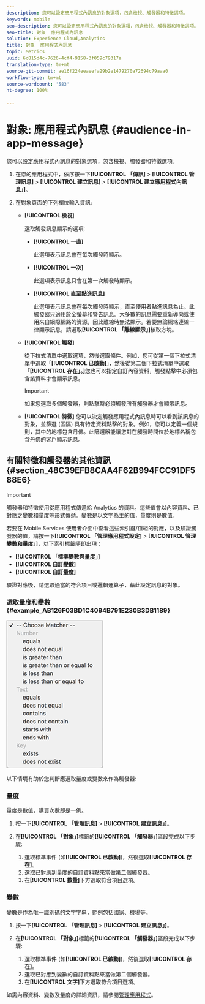 ```yaml
---
description: 您可以設定應用程式內訊息的對象選項，包含檢視、觸發器和特徵選項。
keywords: mobile
seo-description: 您可以設定應用程式內訊息的對象選項，包含檢視、觸發器和特徵選項。
seo-title: 對象  應用程式內訊息
solution: Experience Cloud,Analytics
title: 對象  應用程式內訊息
topic: Metrics
uuid: 6c815d4c-7626-4cf4-9158-3f059c79317a
translation-type: tm+mt
source-git-commit: ae16f224eeaeefa29b2e1479270a72694c79aaa0
workflow-type: tm+mt
source-wordcount: '583'
ht-degree: 100%

---
```



# 對象: 應用程式內訊息 {#audience-in-app-message}

您可以設定應用程式內訊息的對象選項，包含檢視、觸發器和特徵選項。

1. 在您的應用程式中，依序按一下&#x200B;**[!UICONTROL 「傳訊]** > **[!UICONTROL 管理訊息]** > **[!UICONTROL 建立訊息]** > **[!UICONTROL 建立應用程式內訊息」]**。
1. 在對象頁面的下列欄位輸入資訊:

   * **[!UICONTROL 檢視]**

      選取觸發訊息顯示的選項:

      * **[!UICONTROL 一直]**

         此選項表示訊息會在每次觸發時顯示。

      * **[!UICONTROL 一次]**

         此選項表示訊息只會在第一次觸發時顯示。

      * **[!UICONTROL 直至點進訊息]**

         此選項表示訊息會在每次觸發時顯示，直至使用者點進訊息為止。此觸發器只適用於全螢幕和警告訊息。大多數的訊息需要重新導向或使用來自網際網路的資源，因此離線時無法顯示。若要無論網絡連線一律顯示訊息，請選取&#x200B;**[!UICONTROL 「離線顯示」]**&#x200B;核取方塊。
   * **[!UICONTROL 觸發]**

      從下拉式清單中選取選項，然後選取條件。例如，您可從第一個下拉式清單中選取「**[!UICONTROL 已啟動]**」，然後從第二個下拉式清單中選取「**[!UICONTROL 存在」。]**&#x200B;您也可以指定自訂內容資料，觸發點擊中必須包含該資料才會顯示訊息。

      >[!IMPORTANT]
      >
      >如果您選取多個觸發器，則點撃時必須觸發所有觸發器才會顯示訊息。

   * **[!UICONTROL 特徵]**
您可以決定觸發應用程式內訊息時可以看到該訊息的對象，並篩選 (區隔) 具有特定資料點擊的對象。例如，您可以定義一個規則，其中的地標包含丹佛。此篩選器能讓您對在觸發時間位於地標名稱包含丹佛的客戶顯示訊息。



## 有關特徵和觸發器的其他資訊 {#section_48C39EFB8CAA4F62B994FCC91DF588E6}

>[!IMPORTANT]
>
>觸發器和特徵使用從應用程式傳遞給 Analytics 的資料。這些值會以內容資料、已對應之變數和量度等形式傳遞。變數是以文字為主的值，量度則是數值。

若要在 Mobile Services 使用者介面中查看這些索引鍵/值組的對應，以及驗證觸發器的值，請按一下&#x200B;**[!UICONTROL 「管理應用程式設定]** > **[!UICONTROL 管理變數和量度」]**，以下索引標籤隨即出現：

* **[!UICONTROL 「標準變數與量度」]**
* **[!UICONTROL 自訂變數]**
* **[!UICONTROL 自訂量度]**

驗證對應後，請選取適當的符合項目或邏輯運算子，藉此設定訊息的對象。

### 選取量度和變數 {#example_AB126F03BD1C4094B791E230B3DB1189}

![觸發選項](assets/custom_trigger_matcher_options.png)

以下情境有助於您判斷應選取量度或變數來作為觸發器:

### 量度

量度是數值，購買次數即是一例。

1. 按一下&#x200B;**[!UICONTROL 「管理訊息]** > **[!UICONTROL 建立訊息」]**。
1. 在&#x200B;**[!UICONTROL 「對象」]**&#x200B;標籤的&#x200B;**[!UICONTROL 「觸發器」]**&#x200B;區段完成以下步驟:

   1. 選取標準事件 (如&#x200B;**[!UICONTROL 已啟動]**)，然後選取&#x200B;**[!UICONTROL 存在]**。
   1. 選取已對應到量度的自訂資料點來當做第二個觸發器。
   1. 在&#x200B;**[!UICONTROL 數量]**&#x200B;下方選取符合項目選項。

### 變數

變數是作為唯一識別碼的文字字串，範例包括國家、機場等。

1. 按一下&#x200B;**[!UICONTROL 「管理訊息]** > **[!UICONTROL 建立訊息」]**。
1. 在&#x200B;**[!UICONTROL 「對象」]**&#x200B;標籤的&#x200B;**[!UICONTROL 「觸發器」]**&#x200B;區段完成以下步驟:

   1. 選取標準事件 (如&#x200B;**[!UICONTROL 已啟動]**)，然後選取&#x200B;**[!UICONTROL 存在]**。
   1. 選取已對應到變數的自訂資料點來當做第二個觸發器。
   1. 在&#x200B;**[!UICONTROL 文字]**&#x200B;下方選取符合項目選項。

如需內容資料、變數及量度的詳細資訊，請參閱[管理應用程式](/help/using/manage-apps/manage-apps.md)。
